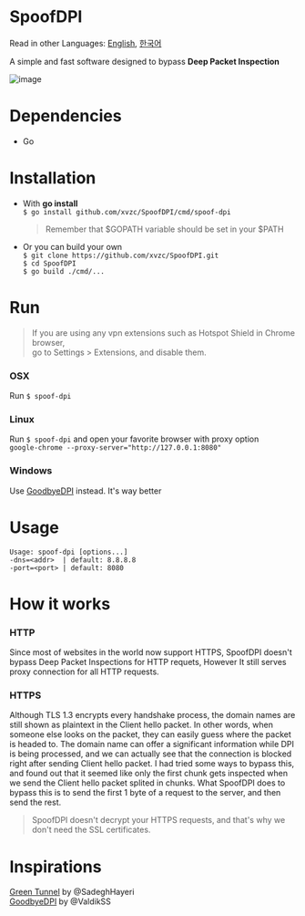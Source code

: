 # SpoofDPI

Read in other Languages: [English](https://github.com/xvzc/SpoofDPI), [한국어](https://github.com/xvzc/SpoofDPI/blob/main/readme_ko.md)

A simple and fast software designed to bypass **Deep Packet Inspection**  
  
![image](https://user-images.githubusercontent.com/45588457/148035986-8b0076cc-fefb-48a1-9939-a8d9ab1d6322.png)


# Dependencies
- Go

# Installation
- With **go install**  
`$ go install github.com/xvzc/SpoofDPI/cmd/spoof-dpi`  
  > Remember that $GOPATH variable should be set in your $PATH

- Or you can build your own  
`$ git clone https://github.com/xvzc/SpoofDPI.git`  
`$ cd SpoofDPI`  
`$ go build ./cmd/...`  

# Run
> If you are using any vpn extensions such as Hotspot Shield in Chrome browser,   
  go to Settings > Extensions, and disable them.
### OSX
Run `$ spoof-dpi`  

### Linux
Run `$ spoof-dpi` and open your favorite browser with proxy option  
`google-chrome --proxy-server="http://127.0.0.1:8080"`

### Windows
Use [GoodbyeDPI](https://github.com/ValdikSS/GoodbyeDPI) instead. It's way better

# Usage
```
Usage: spoof-dpi [options...]
-dns=<addr>  | default: 8.8.8.8
-port=<port> | default: 8080
```

# How it works
### HTTP
Since most of websites in the world now support HTTPS, SpoofDPI doesn't bypass Deep Packet Inspections for HTTP requets, However It still serves proxy connection for all HTTP requests.

### HTTPS
 Although TLS 1.3 encrypts every handshake process, the domain names are still shown as plaintext in the Client hello packet. 
 In other words, when someone else looks on the packet, they can easily guess where the packet is headed to. 
 The domain name can offer a significant information while DPI is being processed, and we can actually see that the connection is blocked right after sending Client hello packet.
 I had tried some ways to bypass this, and found out that it seemed like only the first chunk gets inspected when we send the Client hello packet splited in chunks. 
 What SpoofDPI does to bypass this is to send the first 1 byte of a request to the server, 
 and then send the rest.
 > SpoofDPI doesn't decrypt your HTTPS requests, and that's why we don't need the SSL certificates.

# Inspirations
[Green Tunnel](https://github.com/SadeghHayeri/GreenTunnel) by @SadeghHayeri  
[GoodbyeDPI](https://github.com/ValdikSS/GoodbyeDPI) by @ValdikSS

